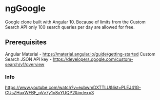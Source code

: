 # ngGoogle
Google clone built with Angular 10. Because of limits from the Custom Search API only 100 search queries per day are allowed for free.

## Prerequisites
Angular Material - https://material.angular.io/guide/getting-started
Custom Search JSON API key - https://developers.google.com/custom-search/v1/overview

### Info
https://www.youtube.com/watch?v=eubwmDXTTLU&list=PLEJ41G-CUsZHuxWFBF_pVv7y1o8xYUQP2&index=3